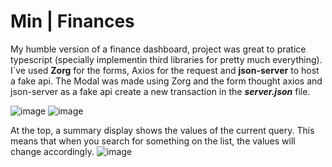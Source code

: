 # Min  | Finances

My humble version of a finance dashboard, project was great to pratice typescript (specially implementin third libraries for pretty much everything). I`ve used **Zorg** for the forms, Axios for the request and **json-server** to host a fake api. The Modal was made using Zorg and the form thought axios and json-server as a fake api create a new transaction in the ***server.json*** file.

![image](https://user-images.githubusercontent.com/77626103/205431880-428d8a23-6cd6-4ee2-882d-e61fb7ec15ff.png)
![image](https://user-images.githubusercontent.com/77626103/205431906-66f78558-b414-4fdc-8090-77fac7a6f430.png)


At the top, a summary display shows the values of the current query. This means that when you search for something on the list, the values will change accordingly.
![image](https://user-images.githubusercontent.com/77626103/205431860-3f803600-c8f0-4ba1-8b81-c611071a5d7e.png)
